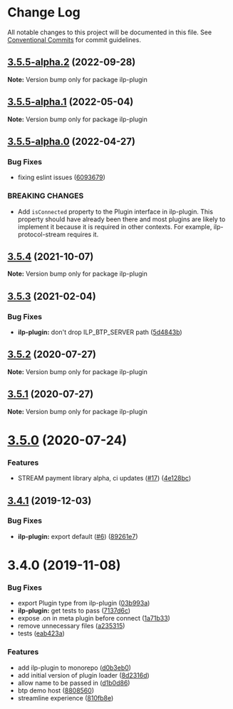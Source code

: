 # Change Log

All notable changes to this project will be documented in this file.
See [Conventional Commits](https://conventionalcommits.org) for commit guidelines.

## [3.5.5-alpha.2](https://github.com/interledgerjs/interledgerjs/compare/ilp-plugin@3.5.5-alpha.1...ilp-plugin@3.5.5-alpha.2) (2022-09-28)

**Note:** Version bump only for package ilp-plugin





## [3.5.5-alpha.1](https://github.com/interledgerjs/interledgerjs/compare/ilp-plugin@3.5.5-alpha.0...ilp-plugin@3.5.5-alpha.1) (2022-05-04)

**Note:** Version bump only for package ilp-plugin





## [3.5.5-alpha.0](https://github.com/interledgerjs/interledgerjs/compare/ilp-plugin@3.5.4...ilp-plugin@3.5.5-alpha.0) (2022-04-27)


### Bug Fixes

* fixing eslint issues ([6093679](https://github.com/interledgerjs/interledgerjs/commit/6093679060d9f27911e2fd3f0dbbf15ebae6f538))


### BREAKING CHANGES

* Add `isConnected` property to the Plugin interface in ilp-plugin. This property should have already been there and most plugins are likely to implement it because it is required in other contexts. For example, ilp-protocol-stream requires it.





## [3.5.4](https://github.com/interledgerjs/interledgerjs/compare/ilp-plugin@3.5.3...ilp-plugin@3.5.4) (2021-10-07)

**Note:** Version bump only for package ilp-plugin

## [3.5.3](https://github.com/interledgerjs/interledgerjs/compare/ilp-plugin@3.5.2...ilp-plugin@3.5.3) (2021-02-04)

### Bug Fixes

- **ilp-plugin:** don't drop ILP_BTP_SERVER path ([5d4843b](https://github.com/interledgerjs/interledgerjs/commit/5d4843b947c8b1bb4237ff83083c084b71620a52))

## [3.5.2](https://github.com/interledgerjs/interledgerjs/compare/ilp-plugin@3.5.1...ilp-plugin@3.5.2) (2020-07-27)

**Note:** Version bump only for package ilp-plugin

## [3.5.1](https://github.com/interledgerjs/interledgerjs/compare/ilp-plugin@3.5.0...ilp-plugin@3.5.1) (2020-07-27)

**Note:** Version bump only for package ilp-plugin

# [3.5.0](https://github.com/interledgerjs/interledgerjs/compare/ilp-plugin@3.4.1...ilp-plugin@3.5.0) (2020-07-24)

### Features

- STREAM payment library alpha, ci updates ([#17](https://github.com/interledgerjs/interledgerjs/issues/17)) ([4e128bc](https://github.com/interledgerjs/interledgerjs/commit/4e128bcee372144c1324a73e8b51223a0b133f2e))

## [3.4.1](https://github.com/interledgerjs/interledgerjs/compare/ilp-plugin@3.4.0...ilp-plugin@3.4.1) (2019-12-03)

### Bug Fixes

- **ilp-plugin:** export default ([#6](https://github.com/interledgerjs/interledgerjs/issues/6)) ([89261e7](https://github.com/interledgerjs/interledgerjs/commit/89261e7))

# 3.4.0 (2019-11-08)

### Bug Fixes

- export Plugin type from ilp-plugin ([03b993a](https://github.com/interledgerjs/interledgerjs/commit/03b993a))
- **ilp-plugin:** get tests to pass ([7137d6c](https://github.com/interledgerjs/interledgerjs/commit/7137d6c))
- expose .on in meta plugin before connect ([1a71b33](https://github.com/interledgerjs/interledgerjs/commit/1a71b33))
- remove unnecessary files ([a235315](https://github.com/interledgerjs/interledgerjs/commit/a235315))
- tests ([eab423a](https://github.com/interledgerjs/interledgerjs/commit/eab423a))

### Features

- add ilp-plugin to monorepo ([d0b3eb0](https://github.com/interledgerjs/interledgerjs/commit/d0b3eb0))
- add initial version of plugin loader ([8d2316d](https://github.com/interledgerjs/interledgerjs/commit/8d2316d))
- allow name to be passed in ([d1b0d86](https://github.com/interledgerjs/interledgerjs/commit/d1b0d86))
- btp demo host ([8808560](https://github.com/interledgerjs/interledgerjs/commit/8808560))
- streamline experience ([810fb8e](https://github.com/interledgerjs/interledgerjs/commit/810fb8e))

